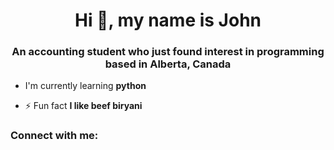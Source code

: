 <h1 align="center">Hi 🤠, my name is John</h1>
<h3 align="center">An accounting student who just found interest in programming based in Alberta, Canada</h3>

- I'm currently learning **python**

- ⚡ Fun fact **I like beef biryani**

<h3 align="left">Connect with me:</h3>
<p align="left">
</p>
